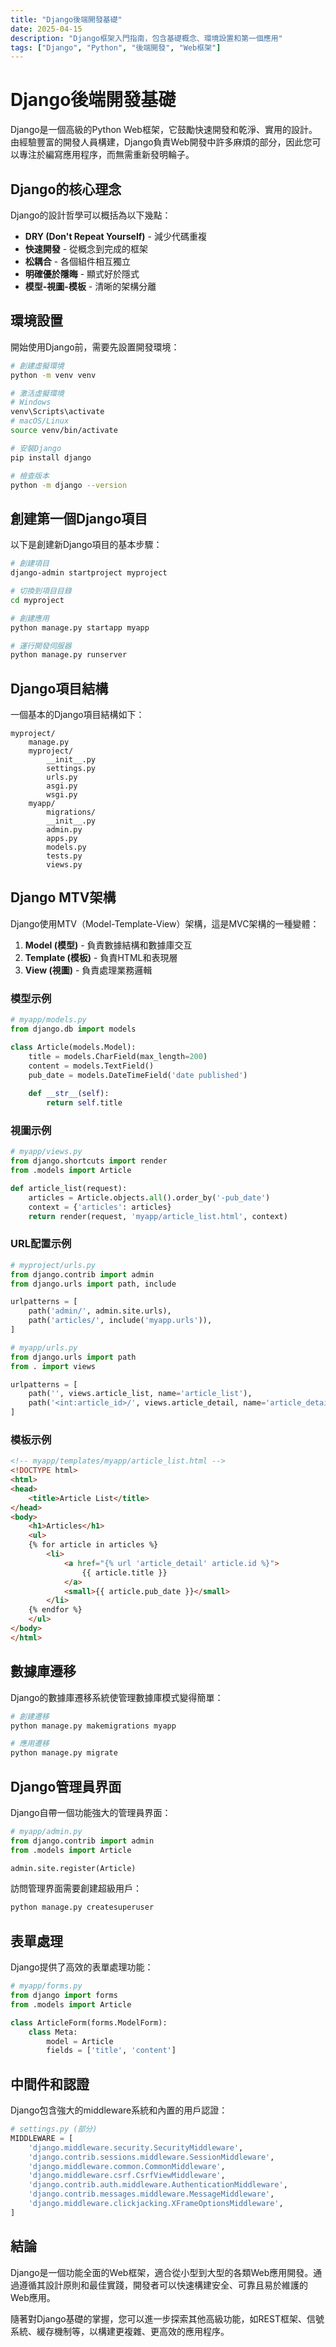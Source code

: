 ```yaml
---
title: "Django後端開發基礎"
date: 2025-04-15
description: "Django框架入門指南，包含基礎概念、環境設置和第一個應用"
tags: ["Django", "Python", "後端開發", "Web框架"]
---
```


# Django後端開發基礎

Django是一個高級的Python Web框架，它鼓勵快速開發和乾淨、實用的設計。由經驗豐富的開發人員構建，Django負責Web開發中許多麻煩的部分，因此您可以專注於編寫應用程序，而無需重新發明輪子。

## Django的核心理念

Django的設計哲學可以概括為以下幾點：

- **DRY (Don't Repeat Yourself)** - 減少代碼重複
- **快速開發** - 從概念到完成的框架
- **松耦合** - 各個組件相互獨立
- **明確優於隱晦** - 顯式好於隱式
- **模型-視圖-模板** - 清晰的架構分離

## 環境設置

開始使用Django前，需要先設置開發環境：

```bash
# 創建虛擬環境
python -m venv venv

# 激活虛擬環境
# Windows
venv\Scripts\activate
# macOS/Linux
source venv/bin/activate

# 安裝Django
pip install django

# 檢查版本
python -m django --version
```

## 創建第一個Django項目

以下是創建新Django項目的基本步驟：

```bash
# 創建項目
django-admin startproject myproject

# 切換到項目目錄
cd myproject

# 創建應用
python manage.py startapp myapp

# 運行開發伺服器
python manage.py runserver
```

## Django項目結構

一個基本的Django項目結構如下：

```
myproject/
    manage.py
    myproject/
        __init__.py
        settings.py
        urls.py
        asgi.py
        wsgi.py
    myapp/
        migrations/
        __init__.py
        admin.py
        apps.py
        models.py
        tests.py
        views.py
```

## Django MTV架構

Django使用MTV（Model-Template-View）架構，這是MVC架構的一種變體：

1. **Model (模型)** - 負責數據結構和數據庫交互
2. **Template (模板)** - 負責HTML和表現層
3. **View (視圖)** - 負責處理業務邏輯

### 模型示例

```python
# myapp/models.py
from django.db import models

class Article(models.Model):
    title = models.CharField(max_length=200)
    content = models.TextField()
    pub_date = models.DateTimeField('date published')
    
    def __str__(self):
        return self.title
```

### 視圖示例

```python
# myapp/views.py
from django.shortcuts import render
from .models import Article

def article_list(request):
    articles = Article.objects.all().order_by('-pub_date')
    context = {'articles': articles}
    return render(request, 'myapp/article_list.html', context)
```

### URL配置示例

```python
# myproject/urls.py
from django.contrib import admin
from django.urls import path, include

urlpatterns = [
    path('admin/', admin.site.urls),
    path('articles/', include('myapp.urls')),
]

# myapp/urls.py
from django.urls import path
from . import views

urlpatterns = [
    path('', views.article_list, name='article_list'),
    path('<int:article_id>/', views.article_detail, name='article_detail'),
]
```

### 模板示例

```html
<!-- myapp/templates/myapp/article_list.html -->
<!DOCTYPE html>
<html>
<head>
    <title>Article List</title>
</head>
<body>
    <h1>Articles</h1>
    <ul>
    {% for article in articles %}
        <li>
            <a href="{% url 'article_detail' article.id %}">
                {{ article.title }}
            </a>
            <small>{{ article.pub_date }}</small>
        </li>
    {% endfor %}
    </ul>
</body>
</html>
```

## 數據庫遷移

Django的數據庫遷移系統使管理數據庫模式變得簡單：

```bash
# 創建遷移
python manage.py makemigrations myapp

# 應用遷移
python manage.py migrate
```

## Django管理員界面

Django自帶一個功能強大的管理員界面：

```python
# myapp/admin.py
from django.contrib import admin
from .models import Article

admin.site.register(Article)
```

訪問管理界面需要創建超級用戶：

```bash
python manage.py createsuperuser
```

## 表單處理

Django提供了高效的表單處理功能：

```python
# myapp/forms.py
from django import forms
from .models import Article

class ArticleForm(forms.ModelForm):
    class Meta:
        model = Article
        fields = ['title', 'content']
```

## 中間件和認證

Django包含強大的middleware系統和內置的用戶認證：

```python
# settings.py (部分)
MIDDLEWARE = [
    'django.middleware.security.SecurityMiddleware',
    'django.contrib.sessions.middleware.SessionMiddleware',
    'django.middleware.common.CommonMiddleware',
    'django.middleware.csrf.CsrfViewMiddleware',
    'django.contrib.auth.middleware.AuthenticationMiddleware',
    'django.contrib.messages.middleware.MessageMiddleware',
    'django.middleware.clickjacking.XFrameOptionsMiddleware',
]
```

## 結論

Django是一個功能全面的Web框架，適合從小型到大型的各類Web應用開發。通過遵循其設計原則和最佳實踐，開發者可以快速構建安全、可靠且易於維護的Web應用。

隨著對Django基礎的掌握，您可以進一步探索其他高級功能，如REST框架、信號系統、緩存機制等，以構建更複雜、更高效的應用程序。 
